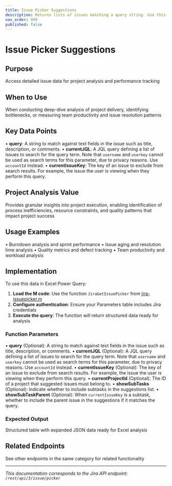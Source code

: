 ```yaml
---
title: Issue Picker Suggestions
description: Returns lists of issues matching a query string. Use this resource to provide auto-completion suggestions when the user is looking for an issue using ...
nav_order: 999
published: false
---
```


# Issue Picker Suggestions

## Purpose
Access detailed issue data for project analysis and performance tracking

## When to Use
When conducting deep-dive analysis of project delivery, identifying bottlenecks, or measuring team productivity and issue resolution patterns

## Key Data Points
• **query**: A string to match against text fields in the issue such as title, description, or comments.
• **currentJQL**: A JQL query defining a list of issues to search for the query term. Note that `username` and `userkey` cannot be used as search terms for this parameter, due to privacy reasons. Use `accountId` instead.
• **currentIssueKey**: The key of an issue to exclude from search results. For example, the issue the user is viewing when they perform this query.

## Project Analysis Value
Provides granular insights into project execution, enabling identification of process inefficiencies, resource constraints, and quality patterns that impact project success

## Usage Examples
• Burndown analysis and sprint performance
• Issue aging and resolution time analysis
• Quality metrics and defect tracking
• Team productivity and workload analysis

## Implementation
To use this data in Excel Power Query:

1. **Load the M code**: Use the function `JiraGetIssuePicker` from [jira-issuepicker.m](../assets/jira-issuepicker.m)
2. **Configure authentication**: Ensure your Parameters table includes Jira credentials
3. **Execute the query**: The function will return structured data ready for analysis

### Function Parameters
• **query** (Optional): A string to match against text fields in the issue such as title, description, or comments.
• **currentJQL** (Optional): A JQL query defining a list of issues to search for the query term. Note that `username` and `userkey` cannot be used as search terms for this parameter, due to privacy reasons. Use `accountId` instead.
• **currentIssueKey** (Optional): The key of an issue to exclude from search results. For example, the issue the user is viewing when they perform this query.
• **currentProjectId** (Optional): The ID of a project that suggested issues must belong to.
• **showSubTasks** (Optional): Indicate whether to include subtasks in the suggestions list.
• **showSubTaskParent** (Optional): When `currentIssueKey` is a subtask, whether to include the parent issue in the suggestions if it matches the query.

### Expected Output
Structured table with expanded JSON data ready for Excel analysis

## Related Endpoints
See other endpoints in the same category for related functionality

---
*This documentation corresponds to the Jira API endpoint: `/rest/api/3/issue/picker`*
